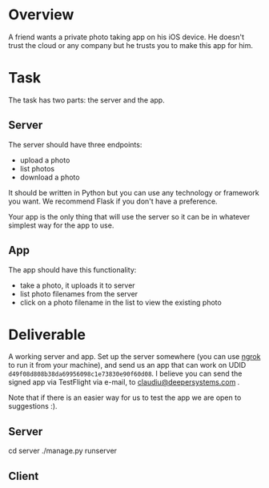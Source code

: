 # Overview

A friend wants a private photo taking app on his iOS device. He doesn't trust the cloud or any company but he trusts you to make this app for him.

# Task

The task has two parts: the server and the app.

## Server

The server should have three endpoints:

- upload a photo
- list photos
- download a photo

It should be written in Python but you can use any technology or framework you want. We recommend Flask if you don't have a preference.

Your app is the only thing that will use the server so it can be in whatever simplest way for the app to use.

## App

The app should have this functionality:

- take a photo, it uploads it to server
- list photo filenames from the server
- click on a photo filename in the list to view the existing photo

# Deliverable

A working server and app. Set up the server somewhere (you can use [ngrok](https://ngrok.com/) to run it from your machine), and send us an app that can work on UDID `d49f08d808b38da69956098c1e73830e90f60d08`. I believe you can send the signed app via TestFlight via e-mail, to claudiu@deepersystems.com .

Note that if there is an easier way for us to test the app we are open to suggestions :).


## Server

cd server
./manage.py runserver


## Client
